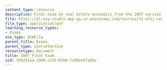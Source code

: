 ```yaml
---
content_type: resource
description: Final exam on real estate economics from the 2007 version of the course.
file: https://ol-ocw-studio-app-qa.s3.amazonaws.com/courses/11-433j-real-estate-economics-fall-2008/5492911a2900cc5bb5b07c89ee4fa0ba_exam2_2007.pdf
file_type: application/pdf
learning_resource_types:
- Exams
ocw_type: OCWFile
parent_title: Exams
parent_type: CourseSection
resourcetype: Document
title: 2007 Final Exam
uid: 5492911a-2900-cc5b-b5b0-7c89ee4fa0ba
---
```

